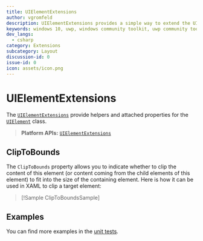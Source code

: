 ```yaml
---
title: UIElementExtensions
author: vgromfeld
description: UIElementExtensions provides a simple way to extend the UIElement class
keywords: windows 10, uwp, windows community toolkit, uwp community toolkit, uwp toolkit, UIElement, extensions
dev_langs:
  - csharp
category: Extensions
subcategory: Layout
discussion-id: 0
issue-id: 0
icon: assets/icon.png
---
```


# UIElementExtensions

The [`UIElementExtensions`](/dotnet/api/microsoft.toolkit.uwp.ui.extensions.uielementextensions) provide helpers and attached properties for the [`UIElement`](/uwp/api/windows.ui.xaml.uielement) class.

> **Platform APIs:** [`UIElementExtensions`](/dotnet/api/microsoft.toolkit.uwp.ui.extensions.uielementextensions)

## ClipToBounds

The `ClipToBounds` property allows you to indicate whether to clip the content of this element (or content coming from the child elements of this element) to fit into the size of the containing element. Here is how it can be used in XAML to clip a target element:

> [!Sample ClipToBoundsSample]

## Examples

You can find more examples in the [unit tests](https://github.com/windows-toolkit/WindowsCommunityToolkit/tree/rel/7.1.0/UnitTests).
